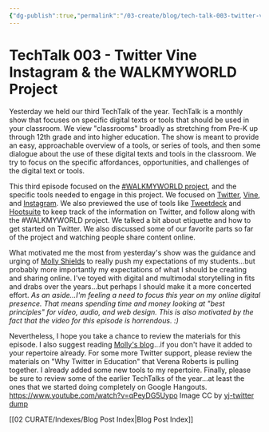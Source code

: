 ```yaml
---
{"dg-publish":true,"permalink":"/03-create/blog/tech-talk-003-twitter-vine-instagram-and-the-walkmyworld-project/","title":"TechTalk 003 - Twitter, Vine, Instagram, & the #WALKMYWORLD Project","tags":["instagram","techtalk","twitter","vine","walkmyworld"]}
---
```


# TechTalk 003 - Twitter Vine Instagram & the WALKMYWORLD Project

Yesterday we held our third TechTalk of the year. TechTalk is a monthly show that focuses on specific digital texts or tools that should be used in your classroom. We view "classrooms" broadly as stretching from Pre-K up through 12th grade and into higher education. The show is meant to provide an easy, approachable overview of a tools, or series of tools, and then some dialogue about the use of these digital texts and tools in the classroom. We try to focus on the specific affordances, opportunities, and challenges of the digital text or tools.

This third episode focused on the [#WALKMYWORLD project](http://wiobyrne.com/tag/walkmyworld/), and the specific tools needed to engage in this project. We focused on [Twitter](https://twitter.com/), [Vine](https://vine.co/), and [Instagram](http://instagram.com/). We also previewed the use of tools like [Tweetdeck](https://about.twitter.com/products/tweetdeck) and [Hootsuite](https://hootsuite.com/) to keep track of the information on Twitter, and follow along with the #WALKMYWORLD project. We talked a bit about etiquette and how to get started on Twitter. We also discussed some of our favorite parts so far of the project and watching people share content online.

What motivated me the most from yesterday's show was the guidance and urging of [Molly Shields](https://twitter.com/ShieldsMolly) to really push my expectations of my students...but probably more importantly my expectations of what I should be creating and sharing online. I've toyed with digital and multimodal storytelling in fits and drabs over the years...but perhaps I should make it a more concerted effort. _As an aside...I'm feeling a need to focus this year on my online digital presence. That means spending time and money looking at "best principles" for video, audio, and web design. This is also motivated by the fact that the video for this episode is horrendous. :)_

Nevertheless, I hope you take a chance to review the materials for this episode. I also suggest reading [Molly's blog](http://technoliteracy.org/)...if you don't have it added to your repertoire already. For some more Twitter support, please review the materials on "Why Twitter in Education" that Verena Roberts is pulling together. I already added some new tools to my repertoire. Finally, please be sure to review some of the earlier TechTalks of the year...at least the ones that we started doing completely on Google Hangouts. https://www.youtube.com/watch?v=qPeyDG5Uypo Image CC by [yj-twitter dump](http://www.deviantart.com/art/yj-twitter-dump-202273264)

[[02 CURATE/Indexes/Blog Post Index\|Blog Post Index]]